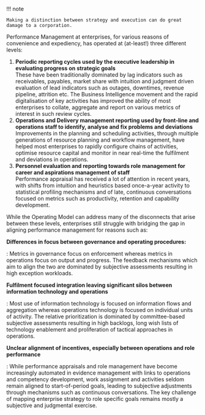 !!! note

    Making a distinction between strategy and execution can do great damage to a corporation.

Performance Management at enterprises, for various reasons of convenience and expediency,
has operated at (at-least!) three different levels:

1. **Periodic reporting cycles used by the executive leadership in evaluating progress on strategic goals**<br/>
   These have been traditionally dominated by lag indicators such as receivables, payables, market share with
   intuition and judgment driven evaluation of lead indicators such as outages, downtimes, revenue pipeline,
   attrition etc.
   The Business Intelligence movement and the rapid digitalisation of key activities has improved the
   ability of most enterprises to collate, aggregate and report on various metrics of interest in such
   review cycles.
2. **Operations and Delivery management reporting used by front-line and operations staff to identify, analyse and fix problems and deviations**<br/>
   Improvements in the planning and scheduling activities, through multiple generations of resource planning
   and workflow management, have helped most enterprises to rapidly configure chains of activities,
   optimise resource capital and monitor in near real-time the fulfilment and deviations in operations.
3. **Personnel evaluation and reporting towards role management for career and aspirations management of staff**<br/>
   Performance appraisal has received a lot of attention in recent years, with shifts from intuition and
   heuristics based once-a-year activity to statistical profiling mechanisms and of late,
   continuous conversations focused on metrics such as productivity, retention and capability development.

While the Operating Model can address many of the disconnects that arise between these levels,
enterprises still struggle with bridging the gap in aligning performance management for reasons such as:

**Differences in focus between governance and operating procedures:**

:   Metrics in governance focus on enforcement whereas metrics in operations focus on output and progress.
    The feedback mechanisms which aim to align the two are dominated by subjective assessments resulting in
    high exception workloads.

**Fulfilment focused integration leaving significant silos between information technology and operations**

:   Most use of information technology is focused on information flows and aggregation whereas operations
    technology is focused on individual units of activity. The relative prioritization is dominated by
    committee-based subjective assessments resulting in high backlogs,
    long wish lists of technology enablement and proliferation of tactical approaches in operations.

**Unclear alignment of incentives, especially between operations and role performance**

:   While performance appraisals and role management have become increasingly automated in evidence
    management with links to operations and competency development, work assignment and activities seldom
    remain aligned to start-of-period goals, leading to subjective adjustments through mechanisms such as
    continuous conversations.
    The key challenge of mapping enterprise strategy to role specific goals remains mostly a
    subjective and judgmental exercise.


